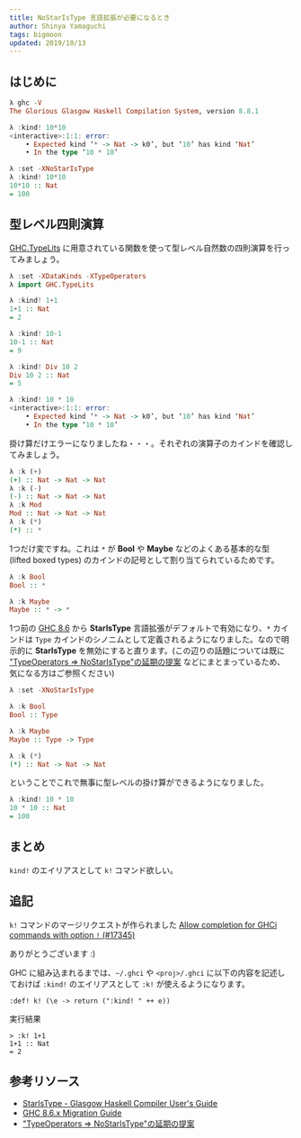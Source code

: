```yaml
---
title: NoStarIsType 言語拡張が必要になるとき
author: Shinya Yamaguchi
tags: bigmoon
updated: 2019/10/13
---
```


## はじめに

```haskell
λ ghc -V
The Glorious Glasgow Haskell Compilation System, version 8.8.1

λ :kind! 10*10
<interactive>:1:1: error:
    • Expected kind ‘* -> Nat -> k0’, but ‘10’ has kind ‘Nat’
    • In the type ‘10 * 10’
```

```haskell
λ :set -XNoStarIsType
λ :kind! 10*10
10*10 :: Nat
= 100
```

<!--more-->

## 型レベル四則演算

[GHC.TypeLits][TypeLits] に用意されている関数を使って型レベル自然数の四則演算を行ってみましょう。

```haskell
λ :set -XDataKinds -XTypeOperators
λ import GHC.TypeLits

λ :kind! 1+1
1+1 :: Nat
= 2

λ :kind! 10-1
10-1 :: Nat
= 9

λ :kind! Div 10 2
Div 10 2 :: Nat
= 5

λ :kind! 10 * 10
<interactive>:1:1: error:
    • Expected kind ‘* -> Nat -> k0’, but ‘10’ has kind ‘Nat’
    • In the type ‘10 * 10’
```

掛け算だけエラーになりましたね・・・。それぞれの演算子のカインドを確認してみましょう。

```haskell
λ :k (+)
(+) :: Nat -> Nat -> Nat
λ :k (-)
(-) :: Nat -> Nat -> Nat
λ :k Mod
Mod :: Nat -> Nat -> Nat
λ :k (*)
(*) :: *
```

1つだけ変ですね。これは `*` が **Bool** や **Maybe** などのよくある基本的な型 (lifted boxed types) のカインドの記号として割り当てられているためです。

```haskell
λ :k Bool
Bool :: *

λ :k Maybe
Maybe :: * -> *
```

1つ前の [GHC 8.6][GHC-migration] から **StarIsType** 言語拡張がデフォルトで有効になり、`*` カインドは `Type` カインドのシノニムとして定義されるようになりました。なので明示的に **StarIsType** を無効にすると直ります。(この辺りの話題については既に ["TypeOperators => NoStarIsType"の延期の提案][reddit] などにまとまっているため、気になる方はご参照ください)

```haskell
λ :set -XNoStarIsType

λ :k Bool
Bool :: Type

λ :k Maybe
Maybe :: Type -> Type

λ :k (*)
(*) :: Nat -> Nat -> Nat
```

ということでこれで無事に型レベルの掛け算ができるようになりました。

```haskell
λ :kind! 10 * 10
10 * 10 :: Nat
= 100
```

## まとめ

`kind!` のエイリアスとして `k!` コマンド欲しい。

## 追記

`k!` コマンドのマージリクエストが作られました [Allow completion for GHCi commands with option `!` (#17345)][MR]

ありがとうございます :)

GHC に組み込まれるまでは、`~/.ghci` や `<proj>/.ghci` に以下の内容を記述しておけば `:kind!` のエイリアスとして `:k!` が使えるようになります。

```
:def! k! (\e -> return (":kind! " ++ e))
```

実行結果

```
> :k! 1+1
1+1 :: Nat
= 2
```

## 参考リソース

- [StarIsType - Glasgow Haskell Compiler User's Guide](https://downloads.haskell.org/~ghc/8.8.1/docs/html/users_guide/glasgow_exts.html?highlight=nostaristype#extension-StarIsType)
- [GHC 8.6.x Migration Guide](https://gitlab.haskell.org/ghc/ghc/wikis/migration/8.6)
- ["TypeOperators => NoStarIsType"の延期の提案](https://www.reddit.com/r/haskell_jp/comments/8t8p4j/typeoperators_nostaristype%E3%81%AE%E5%BB%B6%E6%9C%9F%E3%81%AE%E6%8F%90%E6%A1%88/)

[TypeLits]:https://hackage.haskell.org/package/base-4.12.0.0/docs/GHC-TypeLits.html
[GHC-migration]:https://gitlab.haskell.org/ghc/ghc/wikis/migration/8.6
[reddit]:https://www.reddit.com/r/haskell_jp/comments/8t8p4j/typeoperators_nostaristype%E3%81%AE%E5%BB%B6%E6%9C%9F%E3%81%AE%E6%8F%90%E6%A1%88/
[MR]:https://gitlab.haskell.org/ghc/ghc/merge_requests/1934